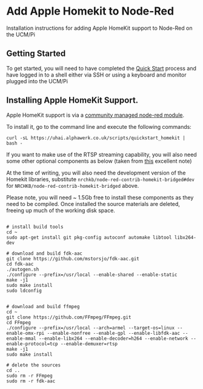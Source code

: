 # Add Apple Homekit to Node-Red
Installation instructions for adding Apple HomeKit support to Node-Red on the UCM/Pi

## Getting Started

To get started, you will need to have completed the [Quick Start](Quick%20Start.md) process and have logged in to a shell either via SSH or using a keyboard and monitor plugged into the UCM/Pi

## Installing Apple HomeKit Support.

Apple HomeKit support is via a [community managed node-red module](https://github.com/NRCHKB/node-red-contrib-homekit-bridged).

To install it, go to the command line and execute the following commands:

```
curl -sL https://uhai.alphawerk.co.uk/scripts/quickstart_homekit | bash -
```
 
If you want to make use of the RTSP streaming capability, you will also need some other optional components as below (taken from [this](https://github.com/KhaosT/homebridge-camera-ffmpeg/wiki/Raspberry-PI) excellent note)

At the time of writing, you will also need the development version of the Homekit libraries, substitute `nrchkb/node-red-contrib-homekit-bridged#dev` for `NRCHKB/node-red-contrib-homekit-bridged` above.

Please note, you will need ~ 1.5Gb free to install these components as they need to be compiled. Once installed the source materials are deleted, freeing up much of the working disk space.
```

# install build tools
cd ~
sudo apt-get install git pkg-config autoconf automake libtool libx264-dev

# download and build fdk-aac
git clone https://github.com/mstorsjo/fdk-aac.git
cd fdk-aac
./autogen.sh
./configure --prefix=/usr/local --enable-shared --enable-static
make -j1
sudo make install
sudo ldconfig


# download and build ffmpeg
cd ~
git clone https://github.com/FFmpeg/FFmpeg.git
cd FFmpeg
./configure --prefix=/usr/local --arch=armel --target-os=linux --enable-omx-rpi --enable-nonfree --enable-gpl --enable-libfdk-aac --enable-mmal --enable-libx264 --enable-decoder=h264 --enable-network --enable-protocol=tcp --enable-demuxer=rtsp
make -j1
sudo make install

# delete the sources
cd ..
sudo rm -r FFmpeg
sudo rm -r fdk-aac
```
 

